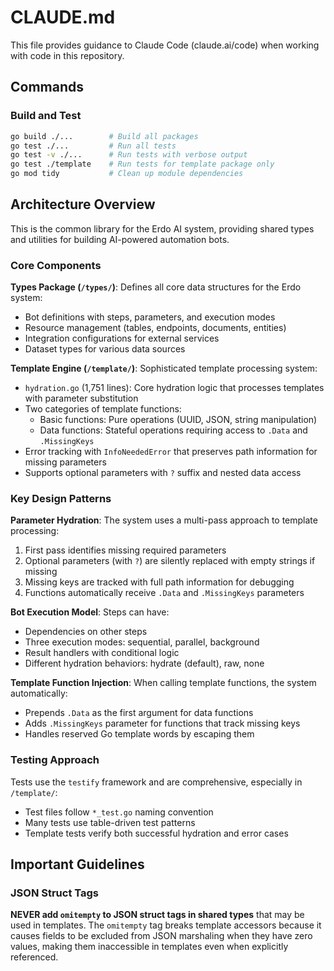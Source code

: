 # CLAUDE.md

This file provides guidance to Claude Code (claude.ai/code) when working with code in this repository.

## Commands

### Build and Test
```bash
go build ./...        # Build all packages
go test ./...         # Run all tests
go test -v ./...      # Run tests with verbose output
go test ./template    # Run tests for template package only
go mod tidy           # Clean up module dependencies
```

## Architecture Overview

This is the common library for the Erdo AI system, providing shared types and utilities for building AI-powered automation bots.

### Core Components

**Types Package (`/types/`)**: Defines all core data structures for the Erdo system:
- Bot definitions with steps, parameters, and execution modes
- Resource management (tables, endpoints, documents, entities)
- Integration configurations for external services
- Dataset types for various data sources

**Template Engine (`/template/`)**: Sophisticated template processing system:
- `hydration.go` (1,751 lines): Core hydration logic that processes templates with parameter substitution
- Two categories of template functions:
  - Basic functions: Pure operations (UUID, JSON, string manipulation)
  - Data functions: Stateful operations requiring access to `.Data` and `.MissingKeys`
- Error tracking with `InfoNeededError` that preserves path information for missing parameters
- Supports optional parameters with `?` suffix and nested data access

### Key Design Patterns

**Parameter Hydration**: The system uses a multi-pass approach to template processing:
1. First pass identifies missing required parameters
2. Optional parameters (with `?`) are silently replaced with empty strings if missing
3. Missing keys are tracked with full path information for debugging
4. Functions automatically receive `.Data` and `.MissingKeys` parameters

**Bot Execution Model**: Steps can have:
- Dependencies on other steps
- Three execution modes: sequential, parallel, background
- Result handlers with conditional logic
- Different hydration behaviors: hydrate (default), raw, none

**Template Function Injection**: When calling template functions, the system automatically:
- Prepends `.Data` as the first argument for data functions
- Adds `.MissingKeys` parameter for functions that track missing keys
- Handles reserved Go template words by escaping them

### Testing Approach

Tests use the `testify` framework and are comprehensive, especially in `/template/`:
- Test files follow `*_test.go` naming convention
- Many tests use table-driven test patterns
- Template tests verify both successful hydration and error cases

## Important Guidelines

### JSON Struct Tags
**NEVER add `omitempty` to JSON struct tags in shared types** that may be used in templates. The `omitempty` tag breaks template accessors because it causes fields to be excluded from JSON marshaling when they have zero values, making them inaccessible in templates even when explicitly referenced.